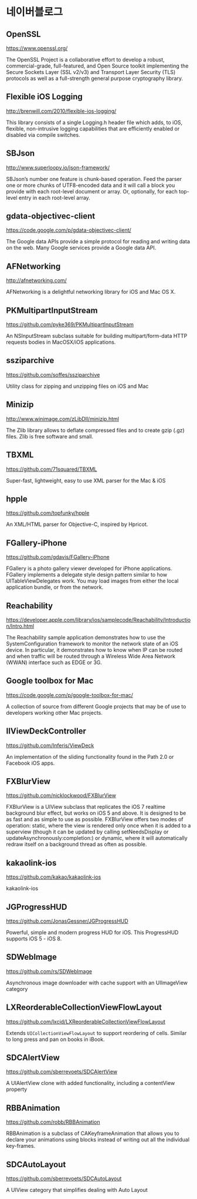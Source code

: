 # 네이버블로그


## OpenSSL

https://www.openssl.org/

The OpenSSL Project is a collaborative effort to develop a robust, commercial-grade, full-featured, and Open Source toolkit implementing the Secure Sockets Layer (SSL v2/v3) and Transport Layer Security (TLS) protocols as well as a full-strength general purpose cryptography library.


## Flexible iOS Logging

http://brenwill.com/2010/flexible-ios-logging/

This library consists of a single Logging.h header file which adds, to iOS, flexible, non-intrusive logging capabilities that are efficiently enabled or disabled via compile switches.


## SBJson

http://www.superloopy.io/json-framework/

SBJson’s number one feature is chunk-based operation. Feed the parser one or more chunks of UTF8-encoded data and it will call a block you provide with each root-level document or array. Or, optionally, for each top-level entry in each root-level array. 


## gdata-objectivec-client

https://code.google.com/p/gdata-objectivec-client/

The Google data APIs provide a simple protocol for reading and writing data on the web. Many Google services provide a Google data API.


## AFNetworking

http://afnetworking.com/

AFNetworking is a delightful networking library for iOS and Mac OS X.


## PKMultipartInputStream

https://github.com/pyke369/PKMultipartInputStream

An NSInputStream subclass suitable for building multipart/form-data HTTP requests bodies in MacOSX/iOS applications.


## ssziparchive

https://github.com/soffes/ssziparchive

Utility class for zipping and unzipping files on iOS and Mac


## Minizip

http://www.winimage.com/zLibDll/minizip.html

The Zlib library allows to deflate compressed files and to create gzip (.gz) files. Zlib is free software and small.


## TBXML

https://github.com/71squared/TBXML

Super-fast, lightweight, easy to use XML parser for the Mac & iOS 


## hpple

https://github.com/topfunky/hpple

An XML/HTML parser for Objective-C, inspired by Hpricot.


## FGallery-iPhone

https://github.com/gdavis/FGallery-iPhone

FGallery is a photo gallery viewer developed for iPhone applications. FGallery implements a delegate style design pattern similar to how UITableViewDelegates work. You may load images from either the local application bundle, or from the network.


## Reachability

https://developer.apple.com/library/ios/samplecode/Reachability/Introduction/Intro.html

The Reachability sample application demonstrates how to use the SystemConfiguration framework to monitor the network state of an iOS device. In particular, it demonstrates how to know when IP can be routed and when traffic will be routed through a Wireless Wide Area Network (WWAN) interface such as EDGE or 3G.


## Google toolbox for Mac

https://code.google.com/p/google-toolbox-for-mac/

A collection of source from different Google projects that may be of use to developers working other Mac projects. 


## IIViewDeckController

https://github.com/Inferis/ViewDeck

An implementation of the sliding functionality found in the Path 2.0 or Facebook iOS apps.


## FXBlurView

https://github.com/nicklockwood/FXBlurView

FXBlurView is a UIView subclass that replicates the iOS 7 realtime background blur effect, but works on iOS 5 and above. It is designed to be as fast and as simple to use as possible. FXBlurView offers two modes of operation: static, where the view is rendered only once when it is added to a superview (though it can be updated by calling setNeedsDisplay or updateAsynchronously:completion:) or dynamic, where it will automatically redraw itself on a background thread as often as possible.


## kakaolink-ios

https://github.com/kakao/kakaolink-ios

kakaolink-ios


## JGProgressHUD

https://github.com/JonasGessner/JGProgressHUD

Powerful, simple and modern progress HUD for iOS. This ProgressHUD supports iOS 5 - iOS 8.


## SDWebImage

https://github.com/rs/SDWebImage

Asynchronous image downloader with cache support with an UIImageView category


## LXReorderableCollectionViewFlowLayout

https://github.com/lxcid/LXReorderableCollectionViewFlowLayout

Extends `UICollectionViewFlowLayout` to support reordering of cells. Similar to long press and pan on books in iBook.


## SDCAlertView

https://github.com/sberrevoets/SDCAlertView

A UIAlertView clone with added functionality, including a contentView property


## RBBAnimation

https://github.com/robb/RBBAnimation

RBBAnimation is a subclass of CAKeyframeAnimation that allows you to declare your animations using blocks instead of writing out all the individual key-frames.


## SDCAutoLayout

https://github.com/sberrevoets/SDCAutoLayout

A UIView category that simplifies dealing with Auto Layout